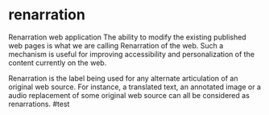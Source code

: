 # renarration
Renarration web application
The ability to modify the existing published web pages is what we are calling Renarration of the web. Such a mechanism is useful for improving accessibility and personalization of the content currently on the web.

 Renarration is the label being used for any alternate articulation of an original web source.
 For instance, a translated text, an annotated image or a audio replacement of some original web source can all be considered as renarrations.
#test
